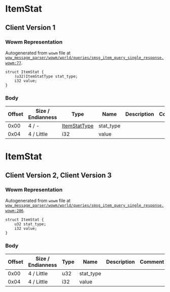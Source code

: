 # ItemStat

## Client Version 1

### Wowm Representation

Autogenerated from `wowm` file at [`wow_message_parser/wowm/world/queries/smsg_item_query_single_response.wowm:77`](https://github.com/gtker/wow_messages/tree/main/wow_message_parser/wowm/world/queries/smsg_item_query_single_response.wowm#L77).
```rust,ignore
struct ItemStat {
    (u32)ItemStatType stat_type;
    i32 value;
}
```
### Body

| Offset | Size / Endianness | Type | Name | Description | Comment |
| ------ | ----------------- | ---- | ---- | ----------- | ------- |
| 0x00 | 4 / - | [ItemStatType](itemstattype.md) | stat_type |  |  |
| 0x04 | 4 / Little | i32 | value |  |  |

# ItemStat

## Client Version 2, Client Version 3

### Wowm Representation

Autogenerated from `wowm` file at [`wow_message_parser/wowm/world/queries/smsg_item_query_single_response.wowm:206`](https://github.com/gtker/wow_messages/tree/main/wow_message_parser/wowm/world/queries/smsg_item_query_single_response.wowm#L206).
```rust,ignore
struct ItemStat {
    u32 stat_type;
    i32 value;
}
```
### Body

| Offset | Size / Endianness | Type | Name | Description | Comment |
| ------ | ----------------- | ---- | ---- | ----------- | ------- |
| 0x00 | 4 / Little | u32 | stat_type |  |  |
| 0x04 | 4 / Little | i32 | value |  |  |

